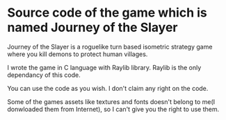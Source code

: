 # Source code of the game which is named Journey of the Slayer
Journey of the Slayer is a roguelike turn based isometric strategy game where you kill demons to protect human villages.

I wrote the game in C language with Raylib library. Raylib is the only dependancy of this code. 

You can use the code as you wish. I don't claim any right on the code.

Some of the games assets like textures and fonts doesn't belong to me(I donwloaded them from Internet), so I can't give you the right to use them.

